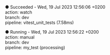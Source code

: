 <span class="success">● Succeeded</span> -
<span class="secondary">
Wed, 19 Jul 2023 12:56:06 +0200<br>
</span>
<span class="secondary">
action: watch<br>
branch: dev<br>
</span>
pipeline: vitest_unit_tests
<span class="secondary">
(7.58ms)<br>
</span>

<span class="running">● Running</span> -
<span class="secondary">
Wed, 19 Jul 2023 12:56:22 +0200<br>
</span>
<span class="secondary">
action: manual<br>
branch: dev<br>
</span>
pipeline: my_test
<span class="secondary">
(processing)<br>
</span>

<style scoped lang="postcss"> 
.running {
    @apply text-green-300;
}
.success {
    @apply text-blue-300;
}
.secondary {
    @apply text-gray-400;
}
</style>
